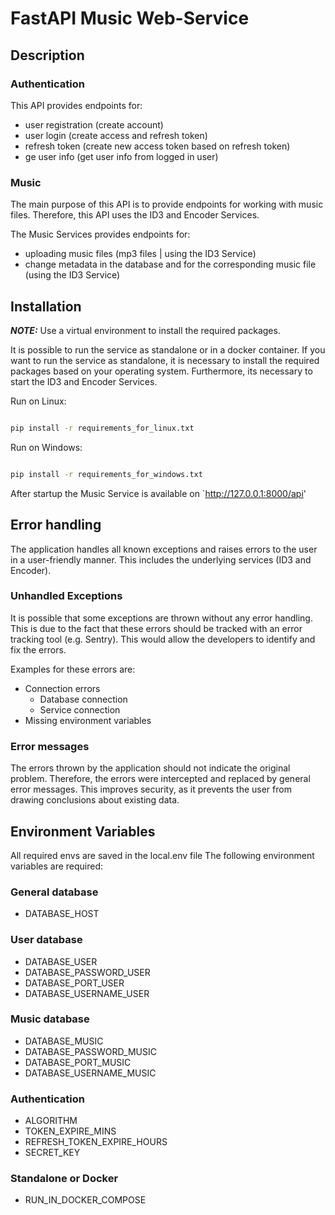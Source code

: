 # FastAPI Music Web-Service

## Description

### Authentication

This API provides endpoints for:

- user registration (create account)
- user login (create access and refresh token)
- refresh token (create new access token based on refresh token)
- ge user info (get user info from logged in user)

### Music

The main purpose of this API is to provide endpoints for working with music files.
Therefore, this API uses the ID3 and Encoder Services.

The Music Services provides endpoints for:

- uploading music files (mp3 files | using the ID3 Service)
- change metadata in the database and for the corresponding music file (using the ID3 Service)

## Installation

**_NOTE:_** Use a virtual environment to install the required packages.

It is possible to run the service as standalone or in a docker container. If you want to run the service as standalone,
it is necessary to install the required packages based on your operating system. Furthermore, its necessary to start the
ID3 and Encoder Services.

Run on Linux:

```bash

pip install -r requirements_for_linux.txt

```

Run on Windows:

```bash

pip install -r requirements_for_windows.txt

```

After startup the Music Service is available on `http://127.0.0.1:8000/api'

## Error handling

The application handles all known exceptions and raises errors to the user in a user-friendly manner.
This includes the underlying services (ID3 and Encoder).

### Unhandled Exceptions

It is possible that some exceptions are thrown without any error handling. This is due to the fact that these errors
should be tracked with an error tracking tool (e.g. Sentry).
This would allow the developers to identify and fix the errors.

Examples for these errors are:

- Connection errors
    - Database connection
    - Service connection
- Missing environment variables

### Error messages

The errors thrown by the application should not indicate the original problem. Therefore, the errors were intercepted
and replaced by general error messages. This improves security, as it prevents the user from drawing conclusions about
existing data.

## Environment Variables

All required envs are saved in the local.env file
The following environment variables are required:

### General database

- DATABASE_HOST

### User database

- DATABASE_USER
- DATABASE_PASSWORD_USER
- DATABASE_PORT_USER
- DATABASE_USERNAME_USER

### Music database

- DATABASE_MUSIC
- DATABASE_PASSWORD_MUSIC
- DATABASE_PORT_MUSIC
- DATABASE_USERNAME_MUSIC

### Authentication

- ALGORITHM
- TOKEN_EXPIRE_MINS
- REFRESH_TOKEN_EXPIRE_HOURS
- SECRET_KEY

### Standalone or Docker

- RUN_IN_DOCKER_COMPOSE
